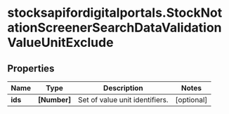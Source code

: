 # stocksapifordigitalportals.StockNotationScreenerSearchDataValidationValueUnitExclude

## Properties

Name | Type | Description | Notes
------------ | ------------- | ------------- | -------------
**ids** | **[Number]** | Set of value unit identifiers. | [optional] 



